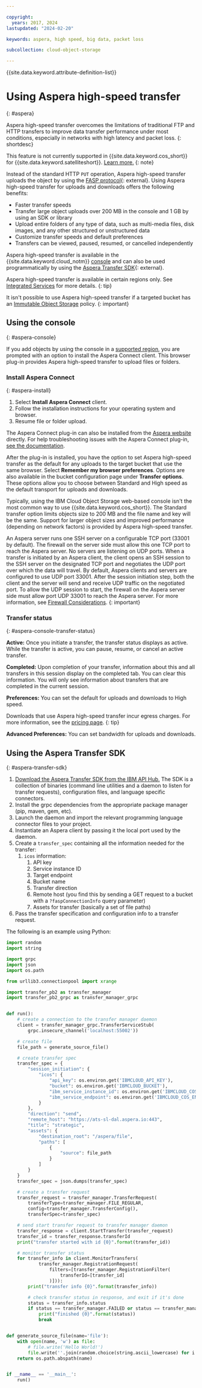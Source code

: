 ```yaml
---

copyright:
  years: 2017, 2024
lastupdated: "2024-02-20"

keywords: aspera, high speed, big data, packet loss

subcollection: cloud-object-storage

---
```


{{site.data.keyword.attribute-definition-list}}

# Using Aspera high-speed transfer
{: #aspera}

Aspera high-speed transfer overcomes the limitations of traditional FTP and HTTP transfers to improve data transfer performance under most conditions, especially in networks with high latency and packet loss.
{: shortdesc}

This feature is not currently supported in {{site.data.keyword.cos_short}} for {{site.data.keyword.satelliteshort}}. [Learn more.](/docs/cloud-object-storage?topic=cloud-object-storage-about-cos-satellite)
{: note}

Instead of the standard HTTP `PUT` operation, Aspera high-speed transfer uploads the object by using the [FASP protocol](https://www.ibm.com/products/aspera/technology){: external}. Using Aspera high-speed transfer for uploads and downloads offers the following benefits:

- Faster transfer speeds
- Transfer large object uploads over 200 MB in the console and 1 GB by using an SDK or library
- Upload entire folders of any type of data, such as multi-media files, disk images, and any other structured or unstructured data
- Customize transfer speeds and default preferences
- Transfers can be viewed, paused, resumed, or cancelled independently

Aspera high-speed transfer is available in the {{site.data.keyword.cloud_notm}} [console](#aspera-console) and can also be used programmatically by using the [Aspera Transfer SDK](https://developer.ibm.com/apis/catalog/aspera--aspera-transfer-sdk){: external}.

Aspera high-speed transfer is available in certain regions only. See [Integrated Services](/docs/cloud-object-storage/basics?topic=cloud-object-storage-service-availability) for more details.
{: tip}

It isn't possible to use Aspera high-speed transfer if a targeted bucket has an [Immutable Object Storage](/docs/cloud-object-storage?topic=cloud-object-storage-immutable) policy.
{: important}

## Using the console
{: #aspera-console}

If you add objects by using the console in a [supported region](/docs/cloud-object-storage/basics?topic=cloud-object-storage-service-availability), you are prompted with an option to install the Aspera Connect client. This browser plug-in provides Aspera high-speed transfer to upload files or folders.

### Install Aspera Connect
{: #aspera-install}

1. Select **Install Aspera Connect** client.
2. Follow the installation instructions for your operating system and browser.
3. Resume file or folder upload.

The Aspera Connect plug-in can also be installed from the [Aspera website](https://www.ibm.com/aspera/connect/) directly. For help troubleshooting issues with the Aspera Connect plug-in, [see the documentation](https://www.ibm.com/docs/aspera-connect).

After the plug-in is installed, you have the option to set Aspera high-speed transfer as the default for any uploads to the target bucket that use the same browser. Select **Remember my browser preferences**. Options are also available in the bucket configuration page under **Transfer options**. These options allow you to choose between Standard and High speed as the default transport for uploads and downloads.

Typically, using the IBM Cloud Object Storage web-based console isn't the most common way to use {{site.data.keyword.cos_short}}. The Standard transfer option limits objects size to 200 MB and the file name and key will be the same. Support for larger object sizes and improved performance (depending on network factors) is provided by Aspera high-speed transfer.

An Aspera server runs one SSH server on a configurable TCP port (33001 by default). The firewall on the server side must allow this one TCP port to reach the Aspera server. No servers are listening on UDP ports. When a transfer is initiated by an Aspera client, the client opens an SSH session to the SSH server on the designated TCP port and negotiates the UDP port over which the data will travel. By default, Aspera clients and servers are configured to use UDP port 33001. After the session initiation step, both the client and the server will send and receive UDP traffic on the negotiated port. To allow the UDP session to start, the firewall on the Aspera server side must allow port UDP 33001 to reach the Aspera server. For more information, see [Firewall Considerations](https://www.ibm.com/support/pages/firewall-considerations).
{: important}

### Transfer status
{: #aspera-console-transfer-status}

**Active:** Once you initiate a transfer, the transfer status displays as active. While the transfer is active, you can pause, resume, or cancel an active transfer.

**Completed:** Upon completion of your transfer, information about this and all transfers in this session display on the completed tab. You can clear this information. You will only see information about transfers that are completed in the current session.

**Preferences:** You can set the default for uploads and downloads to High speed.

Downloads that use Aspera high-speed transfer incur egress charges. For more information, see the [pricing page](https://cloud.ibm.com/objectstorage/create#pricing).
{: tip}

**Advanced Preferences:** You can set bandwidth for uploads and downloads.

## Using the Aspera Transfer SDK
{: #aspera-transfer-sdk}

1. [Download the Aspera Transfer SDK from the IBM API Hub.](https://developer.ibm.com/apis/catalog/aspera--aspera-transfer-sdk/Introduction) The SDK is a collection of binaries (command line utilities and a daemon to listen for transfer requests), configuration files, and language specific connectors.
2. Install the grpc dependencies from the appropriate package manager (pip, maven, gem, etc).
3. Launch the daemon and import the relevant programming language connector files to your project.
4. Instantiate an Aspera client by passing it the local port used by the daemon.
5. Create a `transfer_spec` containing all the information needed for the transfer:
   1. `icos` information:
      1. API key
      2. Service instance ID
      3. Target endpoint
      4. Bucket name
      5. Transfer direction
      6. Remote host (you find this by sending a GET request to a bucket with a `?faspConnectionInfo` query parameter)
      7. Assets for transfer (basically a set of file paths)
6. Pass the transfer specification and configuration info to a transfer request.

The following is an example using Python:

```py
import random
import string

import grpc
import json
import os.path

from urllib3.connectionpool import xrange

import transfer_pb2 as transfer_manager
import transfer_pb2_grpc as transfer_manager_grpc


def run():
    # create a connection to the transfer manager daemon
    client = transfer_manager_grpc.TransferServiceStub(
        grpc.insecure_channel('localhost:55002'))

    # create file
    file_path = generate_source_file()

    # create transfer spec
    transfer_spec = {
        "session_initiation": {
            "icos": {
                "api_key": os.environ.get('IBMCLOUD_API_KEY'),
                "bucket": os.environ.get('IBMCLOUD_BUCKET'),
                "ibm_service_instance_id": os.environ.get('IBMCLOUD_COS_INSTANCE'),
                "ibm_service_endpoint": os.environ.get('IBMCLOUD_COS_ENDPOINT')
            }
        },
        "direction": "send",
        "remote_host": "https://ats-sl-dal.aspera.io:443",
        "title": "strategic",
        "assets": {
            "destination_root": "/aspera/file",
            "paths": [
                {
                    "source": file_path
                }
            ]
        }
    }
    transfer_spec = json.dumps(transfer_spec)

    # create a transfer request
    transfer_request = transfer_manager.TransferRequest(
        transferType=transfer_manager.FILE_REGULAR,
        config=transfer_manager.TransferConfig(),
        transferSpec=transfer_spec)

    # send start transfer request to transfer manager daemon
    transfer_response = client.StartTransfer(transfer_request)
    transfer_id = transfer_response.transferId
    print("transfer started with id {0}".format(transfer_id))

    # monitor transfer status
    for transfer_info in client.MonitorTransfers(
            transfer_manager.RegistrationRequest(
                filters=[transfer_manager.RegistrationFilter(
                    transferId=[transfer_id]
                )])):
        print("transfer info {0}".format(transfer_info))

        # check transfer status in response, and exit if it's done
        status = transfer_info.status
        if status == transfer_manager.FAILED or status == transfer_manager.COMPLETED:
            print("finished {0}".format(status))
            break


def generate_source_file(name='file'):
    with open(name, 'w') as file:
        # file.write('Hello World!')
        file.write(''.join(random.choice(string.ascii_lowercase) for i in xrange(10 ** 10)))
    return os.path.abspath(name)


if __name__ == '__main__':
    run()
```
